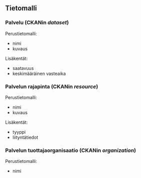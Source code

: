 
## Tietomalli

### Palvelu (CKANin *dataset*)

Perustietomalli:

- nimi
- kuvaus

Lisäkentät:

- saatavuus
- keskimääräinen vasteaika

### Palvelun rajapinta (CKANin *resource*)

Perustietomalli:

- nimi
- kuvaus

Lisäkentät:

- tyyppi
- liityntätiedot

### Palvelun tuottajaorganisaatio (CKANin *organization*)

Perustietomalli:

- nimi
